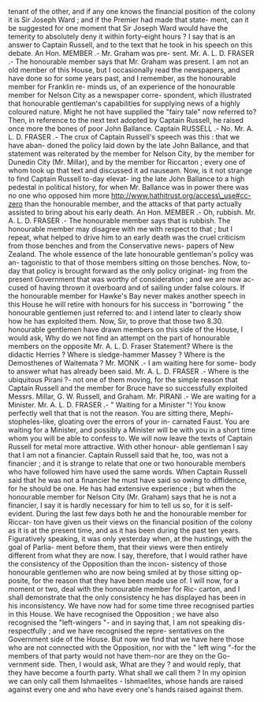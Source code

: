 tenant of the other, and if any one knows the financial position of the colony it is Sir Joseph Ward ; and if the Premier had made that state- ment, can it be suggested for one moment that Sir Joseph Ward would have the temerity to absolutely deny it within forty-eight hours ? I say that is an answer to Captain Russell, and to the text that he took in his speech on this debate. An Hon. MEMBER .- Mr. Graham was pre- sent. Mr. A. L. D. FRASER .- The honourable member says that Mr. Graham was present. I am not an old member of this House, but I occasionally read the newspapers, and have done so for some years past, and I remember, as the honourable member for Franklin re- minds us, of an experience of the honourable member for Nelson City as a newspaper corre- spondent, which illustrated that honourable gentleman's capabilities for supplying news of a highly coloured nature. Might he not have supplied the "fairy tale" now referred to? Then, in reference to the next text adopted by Captain Russell, he raised once more the bones of poor John Ballance. Captain RUSSELL .- No. Mr. A. L. D. FRASER .- The crux of Captain Russell's speech was this : that we have aban- doned the policy laid down by the late John Ballance, and that statement was reiterated by the member for Nelson City, by the member for Dunedin City (Mr. Millar), and by the member for Riccarton ; every one of whom took up that text and discussed it ad nauseam. Now, is it not strange to find Captain Russell to-day elevat- ing the late John Ballance to a high pedestal in political history, for when Mr. Ballance was in power there was no one who opposed him more http://www.hathitrust.org/access\_use#cc-zero than the honourable member, and the attacks of that party actually assisted to bring about his early death. An Hon. MEMBER .- Oh, rubbish. Mr. A. L. D. FRASER .- The honourable member says that is rubbish. The honourable member may disagree with me with respect to that ; but I repeat, what helped to drive him to an early death was the cruel criticism from those benches and from the Conservative news- papers of New Zealand. The whole essence of the late honourable gentleman's policy was an- tagonistic to that of those members sitting on those benches. Now, to-day that policy is brought forward as the only policy originat- ing from the present Government that was worthy of consideration ; and we are now ac- cused of having thrown it overboard and of sailing under false colours. If the honourable member for Hawke's Bay never makes another speech in this House he will retire with honours for his success in "borrowing " the honourable gentlemen just referred to: and I intend later to clearly show how he has exploited them. Now, Sir, to prove that those two 8.30. honourable gentlemen have drawn members on this side of the House, I would ask, Why do we not find an attempt on the part of honourable members on the opposite Mr. A. L. D. Fraser Statement? Where is the didactic Herries ? Where is sledge-hammer Massey ? Where is the Demosthenes of Waitemata ? Mr. MONK .- I am waiting here for some- body to answer what has already been said. Mr. A. L. D. FRASER .- Where is the ubiquitous Pirani ?- not one of them moving, for the simple reason that Captain Russell and the member for Bruce have so successfully exploited Messrs. Millar, G. W. Russell, and Graham. Mr. PIRANI .- We are waiting for a Minister. Mr. A. L. D. FRASER .- " Waiting for a Minister "! You know perfectly well that that is not the reason. You are sitting there, Mephi- stopheles-like, gloating over the errors of your in- carnated Faust. You are waiting for a Minister, and possibly a Minister will be with you in a short time whom you will be able to confess to. We will now leave the texts of Captain Russell for metal more attractive. With other honour- able gentleman I say that I am not a financier. Captain Russell said that he, too, was not a financier ; and it is strange to relate that one or two honourable members who have followed him have used the same words. When Captain Russell said that he was not a financier he must have said so owing to diffidence, for he should be one. He has had extensive experience ; but when the honourable member for Nelson City (Mr. Graham) says that he is not a financier, I say it is hardly necessary for him to tell us so, for it is self-evident. During the last few days both he and the honourable member for Riccar- ton have given us their views on the financial position of the colony as it is at the present time, and as it has been during the past ten years. Figuratively speaking, it was only yesterday when, at the hustings, with the goal of Parlia- ment before them, that their views were then entirely different from what they are now. I say, therefore, that I would rather have the consistency of the Opposition than the incon- sistency of those honourable gentlemen who are now being smiled at by those sitting op- posite, for the reason that they have been made use of. I will now, for a moment or two, deal with the honourable member for Ric- carton, and I shall demonstrate that the only consistency he has displayed has been in his inconsistency. We have now had for some time three recognised parties in this House. We have recognised the Opposition ; we have also recognised the "left-wingers "- and in saying that, I am not speaking dis- respectfully ; and we have recognised the repre- sentatives on the Government side of the House. But now we find that we have here those who are not connected with the Opposition, nor with the " left wing "-for the members of that party would not have them-nor are they on the Go- vernment side. Then, I would ask, What are they ? and would reply, that they have become a fourth party. What shall we call them ? In my opinion we can only call them Ishmaelites - Ishmaelites, whose hands are raised against every one and who have every one's hands raised against them. 